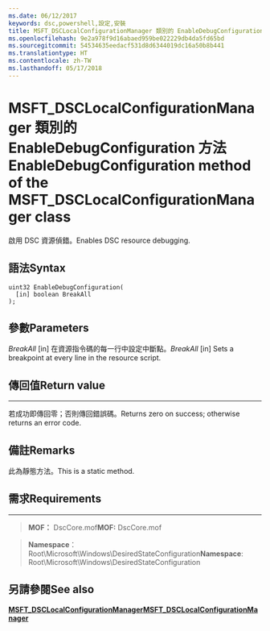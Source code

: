 ```yaml
---
ms.date: 06/12/2017
keywords: dsc,powershell,設定,安裝
title: MSFT_DSCLocalConfigurationManager 類別的 EnableDebugConfiguration 方法
ms.openlocfilehash: 9e2a978f9d16abaed959be022229db4da5fd65bd
ms.sourcegitcommit: 54534635eedacf531d8d6344019dc16a50b8b441
ms.translationtype: HT
ms.contentlocale: zh-TW
ms.lasthandoff: 05/17/2018
---
```

# <a name="enabledebugconfiguration-method-of-the-msftdsclocalconfigurationmanager-class"></a><span data-ttu-id="068ea-103">MSFT_DSCLocalConfigurationManager 類別的 EnableDebugConfiguration 方法</span><span class="sxs-lookup"><span data-stu-id="068ea-103">EnableDebugConfiguration method of the MSFT_DSCLocalConfigurationManager class</span></span>

<span data-ttu-id="068ea-104">啟用 DSC 資源偵錯。</span><span class="sxs-lookup"><span data-stu-id="068ea-104">Enables DSC resource debugging.</span></span>

<a name="syntax"></a><span data-ttu-id="068ea-105">語法</span><span class="sxs-lookup"><span data-stu-id="068ea-105">Syntax</span></span>
------

```mof
uint32 EnableDebugConfiguration(
  [in] boolean BreakAll
);
```

<a name="parameters"></a><span data-ttu-id="068ea-106">參數</span><span class="sxs-lookup"><span data-stu-id="068ea-106">Parameters</span></span>
----------

<span data-ttu-id="068ea-107">*BreakAll* \[in\] 在資源指令碼的每一行中設定中斷點。</span><span class="sxs-lookup"><span data-stu-id="068ea-107">*BreakAll* \[in\] Sets a breakpoint at every line in the resource script.</span></span>

## <a name="return-value"></a><span data-ttu-id="068ea-108">傳回值</span><span class="sxs-lookup"><span data-stu-id="068ea-108">Return value</span></span>
------------

<span data-ttu-id="068ea-109">若成功即傳回零；否則傳回錯誤碼。</span><span class="sxs-lookup"><span data-stu-id="068ea-109">Returns zero on success; otherwise returns an error code.</span></span>

## <a name="remarks"></a><span data-ttu-id="068ea-110">備註</span><span class="sxs-lookup"><span data-stu-id="068ea-110">Remarks</span></span>

<span data-ttu-id="068ea-111">此為靜態方法。</span><span class="sxs-lookup"><span data-stu-id="068ea-111">This is a static method.</span></span>

## <a name="requirements"></a><span data-ttu-id="068ea-112">需求</span><span class="sxs-lookup"><span data-stu-id="068ea-112">Requirements</span></span>
------------
><span data-ttu-id="068ea-113">**MOF：** DscCore.mof</span><span class="sxs-lookup"><span data-stu-id="068ea-113">**MOF:** DscCore.mof</span></span>

><span data-ttu-id="068ea-114">**Namespace**：Root\Microsoft\Windows\DesiredStateConfiguration</span><span class="sxs-lookup"><span data-stu-id="068ea-114">**Namespace**: Root\Microsoft\Windows\DesiredStateConfiguration</span></span>


## <a name="see-also"></a><span data-ttu-id="068ea-115">另請參閱</span><span class="sxs-lookup"><span data-stu-id="068ea-115">See also</span></span>


[<span data-ttu-id="068ea-116">**MSFT_DSCLocalConfigurationManager**</span><span class="sxs-lookup"><span data-stu-id="068ea-116">**MSFT_DSCLocalConfigurationManager**</span></span>](msft-dsclocalconfigurationmanager.md)